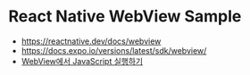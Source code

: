 # React Native WebView Sample

- <https://reactnative.dev/docs/webview>
- <https://docs.expo.io/versions/latest/sdk/webview/>
- [WebView에서 JavaScript 실행하기](https://j.mp/3d2Eaqd)
